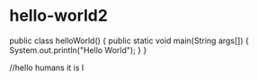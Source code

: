 # hello-world2

public class helloWorld()
{
public static void main(String args[])
{
System.out.println("Hello World");
}
}

//hello humans it is I

